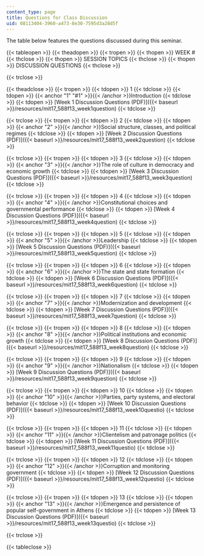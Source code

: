 ```yaml
---
content_type: page
title: Questions for Class Discussion
uid: 08113404-3960-a473-8e30-7595d3a28d5f
---
```


The table below features the questions discussed during this seminar.

{{< tableopen >}}
{{< theadopen >}}
{{< tropen >}}
{{< thopen >}}
WEEK #
{{< thclose >}}
{{< thopen >}}
SESSION TOPICS
{{< thclose >}}
{{< thopen >}}
DISCUSSION QUESTIONS
{{< thclose >}}

{{< trclose >}}

{{< theadclose >}}
{{< tropen >}}
{{< tdopen >}}
1
{{< tdclose >}}
{{< tdopen >}}
{{< anchor "1" "#1" >}}{{< /anchor >}}Introduction
{{< tdclose >}}
{{< tdopen >}}
[Week 1 Discussion Questions (PDF)]({{< baseurl >}}/resources/mit17_588f13_week1question)
{{< tdclose >}}

{{< trclose >}}
{{< tropen >}}
{{< tdopen >}}
2
{{< tdclose >}}
{{< tdopen >}}
{{< anchor "2" >}}{{< /anchor >}}Social structure, classes, and political regimes
{{< tdclose >}}
{{< tdopen >}}
[Week 2 Discussion Questions (PDF)]({{< baseurl >}}/resources/mit17_588f13_week2question)
{{< tdclose >}}

{{< trclose >}}
{{< tropen >}}
{{< tdopen >}}
3
{{< tdclose >}}
{{< tdopen >}}
{{< anchor "3" >}}{{< /anchor >}}The role of culture in democracy and economic growth
{{< tdclose >}}
{{< tdopen >}}
[Week 3 Discussion Questions (PDF)]({{< baseurl >}}/resources/mit17_588f13_week3question)
{{< tdclose >}}

{{< trclose >}}
{{< tropen >}}
{{< tdopen >}}
4
{{< tdclose >}}
{{< tdopen >}}
{{< anchor "4" >}}{{< /anchor >}}Constitutional choices and governmental performance
{{< tdclose >}}
{{< tdopen >}}
[Week 4 Discussion Questions (PDF)]({{< baseurl >}}/resources/mit17_588f13_week4question)
{{< tdclose >}}

{{< trclose >}}
{{< tropen >}}
{{< tdopen >}}
5
{{< tdclose >}}
{{< tdopen >}}
{{< anchor "5" >}}{{< /anchor >}}Leadership
{{< tdclose >}}
{{< tdopen >}}
[Week 5 Discussion Questions (PDF)]({{< baseurl >}}/resources/mit17_588f13_week5question)
{{< tdclose >}}

{{< trclose >}}
{{< tropen >}}
{{< tdopen >}}
6
{{< tdclose >}}
{{< tdopen >}}
{{< anchor "6" >}}{{< /anchor >}}The state and state formation
{{< tdclose >}}
{{< tdopen >}}
[Week 6 Discussion Questions (PDF)]({{< baseurl >}}/resources/mit17_588f13_week6question)
{{< tdclose >}}

{{< trclose >}}
{{< tropen >}}
{{< tdopen >}}
7
{{< tdclose >}}
{{< tdopen >}}
{{< anchor "7" >}}{{< /anchor >}}Modernization and development
{{< tdclose >}}
{{< tdopen >}}
[Week 7 Discussion Questions (PDF)]({{< baseurl >}}/resources/mit17_588f13_week7question)
{{< tdclose >}}

{{< trclose >}}
{{< tropen >}}
{{< tdopen >}}
8
{{< tdclose >}}
{{< tdopen >}}
{{< anchor "8" >}}{{< /anchor >}}Political institutions and economic growth
{{< tdclose >}}
{{< tdopen >}}
[Week 8 Discussion Questions (PDF)]({{< baseurl >}}/resources/mit17_588f13_week8question)
{{< tdclose >}}

{{< trclose >}}
{{< tropen >}}
{{< tdopen >}}
9
{{< tdclose >}}
{{< tdopen >}}
{{< anchor "9" >}}{{< /anchor >}}Nationalism
{{< tdclose >}}
{{< tdopen >}}
[Week 9 Discussion Questions (PDF)]({{< baseurl >}}/resources/mit17_588f13_week9question)
{{< tdclose >}}

{{< trclose >}}
{{< tropen >}}
{{< tdopen >}}
10
{{< tdclose >}}
{{< tdopen >}}
{{< anchor "10" >}}{{< /anchor >}}Parties, party systems, and electoral behavior
{{< tdclose >}}
{{< tdopen >}}
[Week 10 Discussion Questions (PDF)]({{< baseurl >}}/resources/mit17_588f13_week10questio)
{{< tdclose >}}

{{< trclose >}}
{{< tropen >}}
{{< tdopen >}}
11
{{< tdclose >}}
{{< tdopen >}}
{{< anchor "11" >}}{{< /anchor >}}Clientelism and patronage politics
{{< tdclose >}}
{{< tdopen >}}
[Week 11 Discussion Questions (PDF)]({{< baseurl >}}/resources/mit17_588f13_week11questio)
{{< tdclose >}}

{{< trclose >}}
{{< tropen >}}
{{< tdopen >}}
12
{{< tdclose >}}
{{< tdopen >}}
{{< anchor "12" >}}{{< /anchor >}}Corruption and monitoring government
{{< tdclose >}}
{{< tdopen >}}
[Week 12 Discussion Questions (PDF)]({{< baseurl >}}/resources/mit17_588f13_week12questio)
{{< tdclose >}}

{{< trclose >}}
{{< tropen >}}
{{< tdopen >}}
13
{{< tdclose >}}
{{< tdopen >}}
{{< anchor "13" >}}{{< /anchor >}}Emergence and persistence of popular self-government in Athens
{{< tdclose >}}
{{< tdopen >}}
[Week 13 Discussion Questions (PDF)]({{< baseurl >}}/resources/mit17_588f13_week13questio)
{{< tdclose >}}

{{< trclose >}}

{{< tableclose >}}